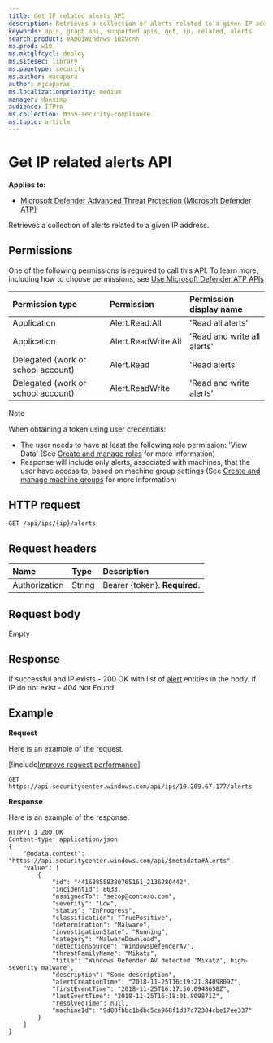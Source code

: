 ```yaml
---
title: Get IP related alerts API
description: Retrieves a collection of alerts related to a given IP address.
keywords: apis, graph api, supported apis, get, ip, related, alerts
search.product: eADQiWindows 10XVcnh
ms.prod: w10
ms.mktglfcycl: deploy
ms.sitesec: library
ms.pagetype: security
ms.author: macapara
author: mjcaparas
ms.localizationpriority: medium
manager: dansimp
audience: ITPro
ms.collection: M365-security-compliance 
ms.topic: article
---
```


# Get IP related alerts API

**Applies to:**

- [Microsoft Defender Advanced Threat Protection (Microsoft Defender ATP)](https://go.microsoft.com/fwlink/p/?linkid=2069559)

Retrieves a collection of alerts related to a given IP address.

## Permissions
One of the following permissions is required to call this API. To learn more, including how to choose permissions, see [Use Microsoft Defender ATP APIs](apis-intro.md)

Permission type |	Permission	|	Permission display name
:---|:---|:---
Application |	Alert.Read.All |	'Read all alerts'
Application |	Alert.ReadWrite.All |	'Read and write all alerts'
Delegated (work or school account) | Alert.Read | 'Read alerts'
Delegated (work or school account) | Alert.ReadWrite | 'Read and write alerts'

>[!Note]
> When obtaining a token using user credentials:
>- The user needs to have at least the following role permission: 'View Data' (See [Create and manage roles](user-roles.md) for more information)
>- Response will include only alerts, associated with machines, that the user have access to, based on machine group settings (See [Create and manage machine groups](machine-groups.md) for more information)

## HTTP request
```
GET /api/ips/{ip}/alerts
```

## Request headers

Name | Type | Description
:---|:---|:---
Authorization | String | Bearer {token}. **Required**.


## Request body
Empty

## Response
If successful and IP exists - 200 OK with list of [alert](alerts.md) entities in the body. If IP do not exist - 404 Not Found.


## Example

**Request**

Here is an example of the request.

[!include[Improve request performance](../../includes/improve-request-performance.md)]


```
GET https://api.securitycenter.windows.com/api/ips/10.209.67.177/alerts
```

**Response**

Here is an example of the response.


```
HTTP/1.1 200 OK
Content-type: application/json
{    
    "@odata.context": "https://api.securitycenter.windows.com/api/$metadata#Alerts",
    "value": [
        {
            "id": "441688558380765161_2136280442",
			"incidentId": 8633,
			"assignedTo": "secop@contoso.com",
			"severity": "Low",
			"status": "InProgress",
			"classification": "TruePositive",
			"determination": "Malware",
			"investigationState": "Running",
			"category": "MalwareDownload",
			"detectionSource": "WindowsDefenderAv",
			"threatFamilyName": "Mikatz",
			"title": "Windows Defender AV detected 'Mikatz', high-severity malware",
			"description": "Some description",
			"alertCreationTime": "2018-11-25T16:19:21.8409809Z",
			"firstEventTime": "2018-11-25T16:17:50.0948658Z",
			"lastEventTime": "2018-11-25T16:18:01.809871Z",
			"resolvedTime": null,
			"machineId": "9d80fbbc1bdbc5ce968f1d37c72384cbe17ee337"
        }
    ]
}
```
